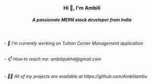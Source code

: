 
 <h3 align="center"> Hi 👋, I'm Ambili </h3>  
 
<h5 align="center">A passionate MERN stack developer from India</h5><br/>

<h6 align="left">- 🔭 I’m currently working on Tuition Center Management application</h6>
<h6 align="left">- 📫 How to reach me: ambilipakhd@gmail.com </h6>
<h6 align="left">- 👨‍💻 All of my projects are available at https://github.com/Ambiliambu</h6>  

